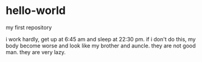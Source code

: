 # hello-world
my first repository

i work hardly, get up at 6:45 am and sleep at 22:30 pm. if i don't do this, my body become worse and look like my brother  and auncle. they are not good man. they are very lazy.
